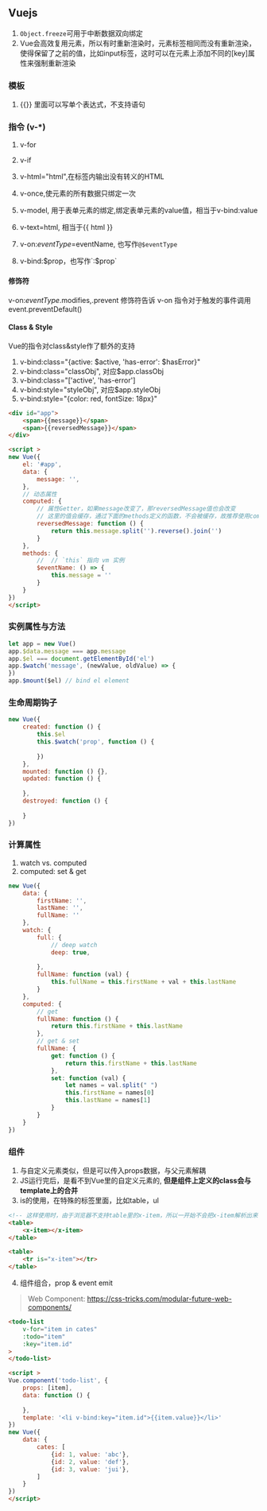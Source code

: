 ## Vuejs
1. `Object.freeze`可用于中断数据双向绑定
2. Vue会高效复用元素，所以有时重新渲染时，元素标签相同而没有重新渲染，使得保留了之前的值，比如input标签，这时可以在元素上添加不同的[key]属性来强制重新渲染

### 模板
1. {{}} 里面可以写单个表达式，不支持语句
### 指令 (v-*)
1. v-for
2. v-if
3. v-html="html",在标签内输出没有转义的HTML
4. v-once,使元素的所有数据只绑定一次
5. v-model, 用于表单元素的绑定,绑定表单元素的value值，相当于v-bind:value
6. v-text=html, 相当于{{ html }}

6. v-on:$eventType=$eventName, 也写作`@$eventType`
7. v-bind:$prop，也写作`:$prop`
#### 修饰符
v-on:$eventType.$modifies,.prevent 修饰符告诉 v-on 指令对于触发的事件调用 event.preventDefault()
#### Class & Style
Vue的指令对class&style作了额外的支持
1. v-bind:class="{active: $active, 'has-error': $hasError}"
2. v-bind:class="classObj", 对应$app.classObj
3. v-bind:class="['active', 'has-error']
4. v-bind:style="styleObj", 对应$app.styleObj
5. v-bind:style="{color: red, fontSize: 18px}"


```html
<div id="app">
    <span>{{message}}</span>
    <span>{{reversedMessage}}</span>
</div>

<script >
new Vue({
    el: '#app',
    data: {
        message: '',
    },
    // 动态属性
    computed: {
        // 属性Getter，如果message改变了，那reversedMessage值也会改变
        // 这里的值会缓存，通过下面的methods定义的函数，不会被缓存，故推荐使用computed方式
        reversedMessage: function () {
            return this.message.split('').reverse().join('')
        }  
    },
    methods: {
        //  // `this` 指向 vm 实例
        $eventName: () => {
            this.message = ''
        }
    }
})
</script>
```

### 实例属性与方法
```js
let app = new Vue()
app.$data.message === app.message
app.$el === document.getElementById('el')
app.$watch('message', (newValue, oldValue) => {
})
app.$mount($el) // bind el element
``` 

### 生命周期钩子
```js
new Vue({
    created: function () {
        this.$el
        this.$watch('prop', function () {
               
        })
    },
    mounted: function () {},
    updated: function () {
        
    },
    destroyed: function () {
        
    }
})
```

### 计算属性
1. watch vs. computed
2. computed: set & get
```js
new Vue({
    data: {
        firstName: '',
        lastName: '',
        fullName: ''
    },
    watch: {
        full: {
            // deep watch
            deep: true,
            
        },
        fullName: function (val) {
            this.fullName = this.firstName + val + this.lastName
        }
    },
    computed: {
        // get
        fullName: function () {
            return this.firstName + this.lastName
        },
        // get & set
        fullName: {
            get: function () {
                return this.firstName + this.lastName
            },
            set: function (val) {
                let names = val.split(" ")
                this.firstName = names[0]
                this.lastName = names[1]
            }
        }
    }
})
```

### 组件
1. 与自定义元素类似，但是可以传入props数据，与父元素解耦
2. JS运行完后，是看不到Vue里的自定义元素的,
**但是组件上定义的class会与template上的合并**
3. is的使用，在特殊的标签里面，比如table，ul
```html
<!-- 这样使用时，由于浏览器不支持table里的x-item，所以一开始不会把x-item解析出来 -->
<table>
    <x-item></x-item>
</table>

<table>
    <tr is="x-item"></tr>
</table>
```
4. 组件组合，prop & event emit
> Web Component: https://css-tricks.com/modular-future-web-components/
```html
<todo-list
    v-for="item in cates"
    :todo="item"
    :key="item.id"
>
</todo-list>

<script >
Vue.component('todo-list', {
    props: [item],
    data: function () {
          
    },
    template: '<li v-bind:key="item.id">{{item.value}}</li>'
})
new Vue({
    data: {
        cates: [
            {id: 1, value: 'abc'},
            {id: 2, value: 'def'},
            {id: 3, value: 'jui'},
        ]
    }
})
</script>
```